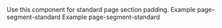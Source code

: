 
<webui-page-segment elevation="10">
    Use this component for standard page section padding.
</webui-page-segment>

<webui-side-by-side>
    <webui-flex align="center" justify="center">
        <webui-paper class="theme-white">
            <webui-page-segment class="theme-info">
                Example page-segment-standard
            </webui-page-segment>
        </webui-paper>
    </webui-flex>
    <webui-code lang="html">
        <webui-flex align="center" justify="center">
            <webui-paper class="theme-white">
                <webui-page-segment class="theme-info">
                    Example page-segment-standard
                </webui-page-segment>
            </webui-paper>
        </webui-flex>
    </webui-code>
</webui-side-by-side>
